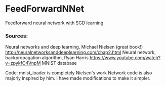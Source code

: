 # FeedForwardNNet
Feedforward neural network with SGD learning

### Sources:
Neural networks and deep learning, Michael Nielsen (great book!)
http://neuralnetworksanddeeplearning.com/chap2.html
Neural network, backpropagation algorithm, Ryan Harris
https://www.youtube.com/watch?v=zpykfC4VnpM
MNIST database
 
Code:
mnist_loader is completely Nielsen's work
Network code is also majorly inspired by him. I have made modifications to make it simpler.

